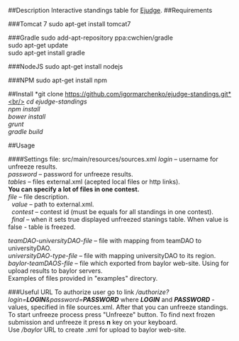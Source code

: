 ##Description
Interactive standings table for [Ejudge](http://ejudge.ru). 
##Requirements

###Tomcat 7
sudo apt-get install tomcat7

###Gradle
sudo add-apt-repository ppa:cwchien/gradle<br/>
sudo apt-get update<br/>
sudo apt-get install gradle<br/>

###NodeJS
sudo apt-get install nodejs

###NPM
sudo apt-get install npm

##Install
*git clone https://github.com/igormarchenko/ejudge-standings.git*<br/>
*cd ejudge-standings*<br /> 
*npm install*<br />
*bower install*<br />
*grunt*<br />
*gradle build*<br />

##Usage

####Settings file: src/main/resources/sources.xml
*login* &ndash; username for unfreeze results.<br />
*password* &ndash; password for unfreeze results.<br />
*tables* &ndash; files external.xml (acepted local files or http links).<br />
**You can specify a lot of files in one contest.**<br/>
*file* &ndash; file description.<br />
&nbsp;&nbsp;*value* &ndash; path to external.xml.<br />
&nbsp;&nbsp;*contest* &ndash; contest id (must be equals for all standings in one contest).<br />
&nbsp;&nbsp;*final* &ndash; when it sets true displayed unfreezed stanings table. When value is false - table is freezed.<br />

*teamDAO-universityDAO-file* &ndash;	file with mapping from teamDAO to universityDAO.<br />
*universityDAO-type-file* &ndash; file with mapping universityDAO to its region.<br />
*baylor-teamDAOS-file* &ndash; file which exported from baylor web-site. Using for upload results to baylor servers.<br />
Examples of files provided in "examples" directory.

###Useful URL
To authorize user go to link */authorize?login=<b>LOGIN</b>&password=<b>PASSWORD</b>* where *<b>LOGIN</b>* and *<b>PASSWORD</b>* - values, specified in file sources.xml.
After that you can unfreeze standings. To start unfreeze process press "Unfreeze" button. To find next frozen submission and unfreeze it press **n** key on your keyboard. <br/>
Use */baylor* URL to create .xml for upload to baylor web-site.
